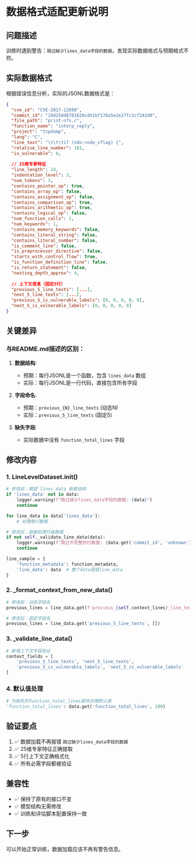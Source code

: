 # 数据格式适配更新说明

## 问题描述

训练时遇到警告：`跳过缺少lines_data字段的数据`，发现实际数据格式与预期格式不符。

## 实际数据格式

根据错误信息分析，实际的JSONL数据格式是：

```json
{
  "cve_id": "CVE-2017-12898",
  "commit_id": "19d25dd8781620cd41bf178a5e2e27fc1cf242d0",
  "file_path": "print-nfs.c",
  "function_name": "interp_reply",
  "project": "tcpdump",
  "lang": "C",
  "line_text": "\t\t\tif (ndo->ndo_vflag) {",
  "relative_line_number": 181,
  "is_vulnerable": 0,
  
  // 25维专家特征
  "line_length": 24,
  "indentation_level": 3,
  "num_tokens": 3,
  "contains_pointer_op": true,
  "contains_array_op": false,
  "contains_assignment_op": false,
  "contains_comparison_op": true,
  "contains_arithmetic_op": true,
  "contains_logical_op": false,
  "num_function_calls": 1,
  "num_keywords": 1,
  "contains_memory_keywords": false,
  "contains_literal_string": false,
  "contains_literal_number": false,
  "is_comment_line": false,
  "is_preprocessor_directive": false,
  "starts_with_control_flow": true,
  "is_function_definition_line": false,
  "is_return_statement": false,
  "nesting_depth_approx": 4,
  
  // 上下文信息（固定5行）
  "previous_5_line_texts": [...],
  "next_5_line_texts": [...],
  "previous_5_is_vulnerable_labels": [0, 0, 0, 0, 0],
  "next_5_is_vulnerable_labels": [0, 0, 0, 0, 0]
}
```

## 关键差异

### 与README.md描述的区别：

1. **数据结构**: 
   - 预期：每行JSONL是一个函数，包含 `lines_data` 数组
   - 实际：每行JSONL是一行代码，直接包含所有字段

2. **字段命名**:
   - 预期：`previous_{N}_line_texts` (动态N)
   - 实际：`previous_5_line_texts` (固定5)

3. **缺失字段**:
   - 实际数据中没有 `function_total_lines` 字段

## 修改内容

### 1. LineLevelDataset.__init__() 
```python
# 修改前：期望 lines_data 嵌套结构
if 'lines_data' not in data:
    logger.warning(f"跳过缺少lines_data字段的数据: {data}")
    continue

for line_data in data['lines_data']:
    # 处理每行数据

# 修改后：直接处理行级数据
if not self._validate_line_data(data):
    logger.warning(f"跳过不完整的行数据: {data.get('commit_id', 'unknown')}")
    continue

line_sample = {
    'function_metadata': function_metadata,
    'line_data': data  # 整个data就是line_data
}
```

### 2. _format_context_from_new_data()
```python
# 修改前：动态字段名
previous_lines = line_data.get(f'previous_{self.context_lines}_line_texts', [])

# 修改后：固定字段名
previous_lines = line_data.get('previous_5_line_texts', [])
```

### 3. _validate_line_data()
```python
# 新增上下文字段验证
context_fields = [
    'previous_5_line_texts', 'next_5_line_texts',
    'previous_5_is_vulnerable_labels', 'next_5_is_vulnerable_labels'
]
```

### 4. 默认值处理
```python
# 为缺失的function_total_lines提供合理默认值
'function_total_lines': data.get('function_total_lines', 100)
```

## 验证要点

1. ✅ 数据加载不再报错 `跳过缺少lines_data字段的数据`
2. ✅ 25维专家特征正确提取
3. ✅ 5行上下文正确格式化
4. ✅ 所有必需字段都被验证

## 兼容性

- ✅ 保持了原有的接口不变
- ✅ 模型结构无需修改
- ✅ 训练和评估脚本配置保持一致

## 下一步

可以开始正常训练，数据加载应该不再有警告信息。 